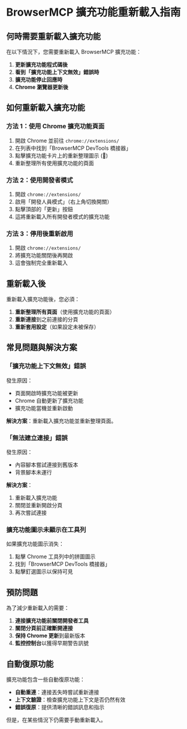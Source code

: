 # BrowserMCP 擴充功能重新載入指南

## 何時需要重新載入擴充功能

在以下情況下，您需要重新載入 BrowserMCP 擴充功能：

1. **更新擴充功能程式碼後**
2. **看到「擴充功能上下文無效」錯誤時**
3. **擴充功能停止回應時**
4. **Chrome 瀏覽器更新後**

## 如何重新載入擴充功能

### 方法 1：使用 Chrome 擴充功能頁面

1. 開啟 Chrome 並前往 `chrome://extensions/`
2. 在列表中找到「BrowserMCP DevTools 橋接器」
3. 點擊擴充功能卡片上的重新整理圖示 (🔄)
4. 重新整理所有使用擴充功能的頁面

### 方法 2：使用開發者模式

1. 開啟 `chrome://extensions/`
2. 啟用「開發人員模式」（右上角切換開關）
3. 點擊頂部的「更新」按鈕
4. 這將重新載入所有開發者模式的擴充功能

### 方法 3：停用後重新啟用

1. 開啟 `chrome://extensions/`
2. 將擴充功能關閉後再開啟
3. 這會強制完全重新載入

## 重新載入後

重新載入擴充功能後，您必須：

1. **重新整理所有頁面**（使用擴充功能的頁面）
2. **重新連接**到之前連接的分頁
3. **重新套用設定**（如果設定未被保存）

## 常見問題與解決方案

### 「擴充功能上下文無效」錯誤

發生原因：
- 頁面開啟時擴充功能被更新
- Chrome 自動更新了擴充功能
- 擴充功能當機並重新啟動

**解決方案**：重新載入擴充功能並重新整理頁面。

### 「無法建立連接」錯誤

發生原因：
- 內容腳本嘗試連接到舊版本
- 背景腳本未運行

**解決方案**：
1. 重新載入擴充功能
2. 關閉並重新開啟分頁
3. 再次嘗試連接

### 擴充功能圖示未顯示在工具列

如果擴充功能圖示消失：
1. 點擊 Chrome 工具列中的拼圖圖示
2. 找到「BrowserMCP DevTools 橋接器」
3. 點擊釘選圖示以保持可見

## 預防問題

為了減少重新載入的需要：

1. **連接擴充功能前關閉開發者工具**
2. **關閉分頁前正確斷開連接**
3. **保持 Chrome 更新**到最新版本
4. **監控控制台**以獲得早期警告訊號

## 自動復原功能

擴充功能包含一些自動復原功能：

- **自動重連**：連接丟失時嘗試重新連接
- **上下文驗證**：檢查擴充功能上下文是否仍然有效
- **錯誤復原**：提供清晰的錯誤訊息和指示

但是，在某些情況下仍需要手動重新載入。